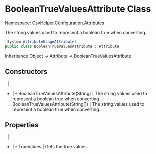 # BooleanTrueValuesAttribute Class

Namespace: [CsvHelper.Configuration.Attributes](/api/CsvHelper.Configuration.Attributes)

The string values used to represent a boolean true when converting.

```cs
[System.AttributeUsageAttribute]
public class BooleanTrueValuesAttribute : Attribute
```

Inheritance Object -> Attribute -> BooleanTrueValuesAttribute

## Constructors
&nbsp; | &nbsp;
- | -
BooleanTrueValuesAttribute(String) | The string values used to represent a boolean true when converting.
BooleanTrueValuesAttribute(String[]) | The string values used to represent a boolean true when converting.

## Properties
&nbsp; | &nbsp;
- | -
TrueValues | Gets the true values.
